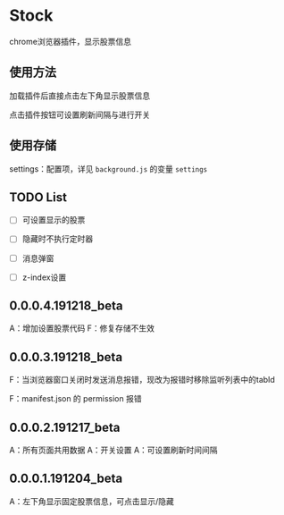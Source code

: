 # Stock

chrome浏览器插件，显示股票信息



## 使用方法

加载插件后直接点击左下角显示股票信息

点击插件按钮可设置刷新间隔与进行开关



## 使用存储

settings：配置项，详见 `background.js` 的变量 `settings`



## TODO List

- [ ] 可设置显示的股票
- [ ] 隐藏时不执行定时器
- [ ] 消息弹窗
- [ ] z-index设置



## 0.0.0.4.191218_beta

A：增加设置股票代码
F：修复存储不生效

## 0.0.0.3.191218_beta

F：当浏览器窗口关闭时发送消息报错，现改为报错时移除监听列表中的tabId

F：manifest.json 的 permission 报错



## 0.0.0.2.191217_beta

A：所有页面共用数据
A：开关设置
A：可设置刷新时间间隔


## 0.0.0.1.191204_beta

A：左下角显示固定股票信息，可点击显示/隐藏


